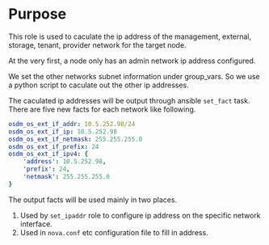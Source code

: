 # Purpose

This role is used to caculate the ip address of the management, external, storage, tenant, provider network for the target node.

At the very first, a node only has an admin network ip address configured.

We set the other networks subnet information under group_vars. So we use a python script to caculate out the other ip addresses.

The caculated ip addresses will be output through ansible `set_fact` task. There are five new facts for each network like following.

```yaml
osdm_os_ext_if_addr: 10.5.252.98/24
osdm_os_ext_if_ip: 10.5.252.98
osdm_os_ext_if_netmask: 255.255.255.0
osdm_os_ext_if_prefix: 24
osdm_os_ext_if_ipv4: {
    'address': 10.5.252.98,
    'prefix': 24,
    'netmask': 255.255.255.0
}
```

The output facts will be used mainly in two places.

1. Used by `set_ipaddr` role  to configure ip address on the specific network interface.
2. Used in `nova.conf` etc configuration file to fill in address.
